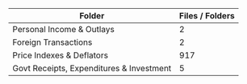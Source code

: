 | Folder                                   |   Files / Folders |
|------------------------------------------|-------------------|
| Personal Income & Outlays                |                 2 |
| Foreign Transactions                     |                 2 |
| Price Indexes & Deflators                |               917 |
| Govt Receipts, Expenditures & Investment |                 5 |